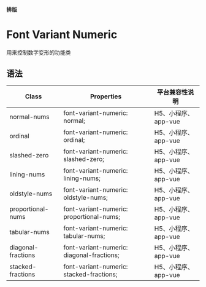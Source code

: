 #### <span class="text-lg text-gray-500 font-normal">排版</span>

<div class="w-screen"></div>

# Font Variant Numeric
<space />
<a-typography-text>
    用来控制数字变形的功能类
</a-typography-text>

<CssPrefix />

## 语法
| Class | Properties | 平台兼容性说明
| --- | --- | ---
| <a-link status="success">normal-nums</a-link> | <a-link>font-variant-numeric: normal;</a-link><br/> | H5、小程序、app-vue
| <a-link status="success">ordinal</a-link> | <a-link>font-variant-numeric: ordinal;</a-link><br/> | H5、小程序、app-vue
| <a-link status="success">slashed-zero</a-link> | <a-link>font-variant-numeric: slashed-zero;</a-link><br/> | H5、小程序、app-vue
| <a-link status="success">lining-nums</a-link> | <a-link>font-variant-numeric: lining-nums;</a-link><br/> | H5、小程序、app-vue
| <a-link status="success">oldstyle-nums</a-link> | <a-link>font-variant-numeric: oldstyle-nums;</a-link><br/> | H5、小程序、app-vue
| <a-link status="success">proportional-nums</a-link> | <a-link>font-variant-numeric: proportional-nums;</a-link><br/> | H5、小程序、app-vue
| <a-link status="success">tabular-nums</a-link> | <a-link>font-variant-numeric: tabular-nums;</a-link><br/> | H5、小程序、app-vue
| <a-link status="success">diagonal-fractions</a-link> | <a-link>font-variant-numeric: diagonal-fractions;</a-link><br/> | H5、小程序、app-vue
| <a-link status="success">stacked-fractions</a-link> | <a-link>font-variant-numeric: stacked-fractions;</a-link><br/> | H5、小程序、app-vue